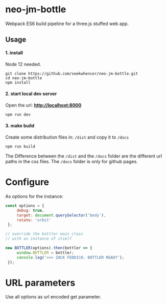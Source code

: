 # neo-jm-bottle
Webpack ES6 build pipeline for a three.js stuffed web app.

## Usage

#### 1. install

Node 12 needed.

```
git clone https://github.com/seekwhencer/neo-jm-bottle.git
cd neo-jm-bottle
npm install
```

#### 2. start local dev server

Open the url: **[http://localhost:8000](http://localhost:8000)**

```
npm run dev
```

#### 3. make build

Create some distribution files in: `/dist` and copy it to `/docs`  

```
npm run build
```

The Difference between the `/dist` and the `/docs` folder are the different url paths in the css files.
The `/docs` folder is only for github pages.

# Configure

As options for the instance:

```javascript    
const options = {
     debug: true,
     target: document.querySelector('body'),
     rotate: 'orbit'
 };

// override the bottler main class  
// with an instance of itself

new BOTTLER(options).then(bottler => {
     window.BOTTLER = bottler;
     console.log('>>> ZACK FEDDICH. BOTTLER READY');
 });
```
# URL parameters

Use all options as url encoded get parameter.
